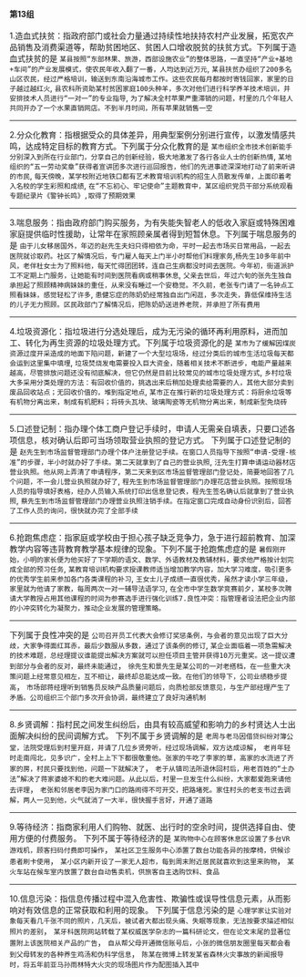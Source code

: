 #### 第13组

1.造血式扶贫：指政府部门或社会力量通过持续性地扶持农村产业发展，拓宽农产品销售及消费渠道等，帮助贫困地区、贫困人口增收脱贫的扶贫方式。下列属于造血式扶贫的是
`某县按照“东部林果、旅游，西部设施农业”的整体思路，一直坚持“产业+基地+车间”的产业发展模式，使农民年收入翻了一番，人均达到近万元`,
`某县扶贫办组织了200多名山区农民，经过严格培训，输送到东南沿海城市工作。这些农民每月都按时寄钱回家，家里的日子越过越红火`,
`县农科所资助某村贫困家庭100头种羊，多次对他们进行科学养羊技术培训，并安排技术人员进行“一对一”的专业指导`,
`为了解决全村苹果严重滞销的问题，村里的几个年轻人共同开办了一个水果直销网店。不到半月时间，所有苹果就销售一空`

------

2.分众化教育：指根据受众的具体差异，用典型案例分别进行宣传，以激发情感共鸣，达成特定目标的教育方式。下列属于分众化教育的是
`某市组织全市技术创新能手分别深入到所在行业部门，分享自己的创新经验，极大地激发了各行各业人士的创新热情`,
`某地组织的“五一劳动奖章”获得者宣讲团多次进行巡回报告，他们的先进事迹深深地打动了前来听讲的市民`,
`每天傍晚，某学校附近地铁口都有艺术教育培训机构的招生人员散发传单，上面印着考入名校的学生彩照和成绩`,
`在“不忘初心、牢记使命”主题教育中，某区组织党员干部分系统观看专题纪录片《警钟长鸣》,取得了预期效果`

------

3.喘息服务：指由政府部门购买服务，为有失能失智老人的低收入家庭或特殊困难家庭提供临时性援助，让常年在家照顾亲属者得到短暂休息。下列属于喘息服务的是
`由于儿女移居国外，年迈的赵先生夫妇只得相依为命，平时一起去市场买日常用品，一起去医院就诊取药。社区了解情况后，专门雇人每天上门半小时帮他们料理家务`,`杨先生10多年前中风，老伴杜女士为了照料他，每天忙得团团转，连自己生病都没时间去医院。今年初，街道派护工不定期上门服务，让她能有时间到医院看病或稍事休息`,
`父亲去世后，年过六旬的张先生独自承担起了照顾精神病妹妹的重任，从来没有睡过一个安稳觉。不久前，老张专门请了一名钟点工照看妹妹，感觉轻松了许多`,
`患健忘症的陈奶奶经常独自出门闲逛，多次走失，靠低保维持生活的儿子无力照顾。区民政部门了解情况后，把陈奶奶送进养老院，并承担了所有费用`

------

4.垃圾资源化：指垃圾进行分选处理后，成为无污染的循环再利用原料，进而加工、转化为再生资源的垃圾处理方式。下列属于垃圾资源化的是
`某市为了缓解因煤炭资源过度开采造成的地面下陷问题，新建了一个大型垃圾场，经过分类后的城市生活垃圾每天都会运到这里集中填埋`,
`垃圾焚烧发电需要投入巨大资金，随着相关技术不断进步，电能产量越来越高，尽管排放问题还没有彻底解决，但它仍然是目前比较常见的城市垃圾处理方式`,
`乡村垃圾大多采用分类处理的方法：有回收价值的，挑选出来后稍加处理卖给需要的人，其他大部分卖到废品回收站点；无回收价值的，堆到指定地点`,
`某市正在推行新的垃圾处理方式：将厨余垃圾等有机物分离出来，制成有机肥料；将砖头瓦块、玻璃陶瓷等无机物分离出来，制成新型免烧砖`

------

5.口述登记制：指办理个体工商户登记手续时，申请人无需亲自填表，只要口述各项信息，核对确认后即可当场领取营业执照的登记方式。
下列属于口述登记制的是
`赵先生到市场监督管理部门办理个体户注册登记手续。在窗口人员指导下按照“申请-受理-核准”的步骤，半小时就办好了手续。第二天就拿到了自己的营业执照`,
`汪先生打算申请运动器材店营业执照。他从网上弄清了申请程序，第二天来到区市场监督管理部门登记处，简要地回答了几个问题，不一会儿营业执照就办好了`,
`程先生到市场监督管理部门办理花店营业执照。按照现场人员的指导填好表格，经办人员输入系统打印出信息登记表，程先生签名确认后就拿到了营业执照`,
`蔡先生到市场监督管理部门办理营业执照注销手续。在指定窗口完成自动身份识别后，回答了工作人员的询问，很快就办完了全部手续`

------

6.抢跑焦虑症：指家庭或学校由于担心孩子缺乏竞争力，急于进行超前教育、加深教学内容等违背教育教学基本规律的现象。下列不属于抢跑焦虑症的是
`暑假刚开始，小明的家长便为他买好了下学期的语文、数学、外语教材及教辅材料，要求他严格按计划完成全部的预习任务`,
`某教育培训机构要求授课教师适当增加教学内容，加大学习难度，吸引更多的优秀学生前来参加各门各类课程的补习`,
`王女士儿子成绩一直很优秀，虽然才读小学三年级，家里就为他请了家教，每周两次一对一辅导法语学习`,
`在全市中学生数学竞赛前夕，某校多次聘请大学教授占用其他课程的时间为参赛选手进行强化训练7.良性冲突：指管理者设法把企业内部的小冲突转化为凝聚力，推动企业发展的管理策略。`

------

下列属于良性冲突的是
`公司召开员工代表大会修订奖惩条例，与会者的意见出现了巨大分歧，大家争得面红耳赤，最后少数服从多数，通过了该条例的修订`,
`某企业面临着一项急需解决的技术难题，总经理提议谁能提出解决方案就可以担任项目主管并获得10万元重奖。这一提议遭到部分与会者的反对，最终未能通过`，
`徐先生和景先生是某公司的一对老搭档，在一些重大决策问题上经常意见相左，互不相让，最终却总能达成一致。在他们的领导下，公司业绩稳步提高`，
`市场部蒋经理听到销售员反映产品质量问题后，向质检部反馈意见，与生产部经理产生了矛盾。公司组织三个部门多次开会协调，最终建立了良好沟通机制`

------

8.乡贤调解：指村民之间发生纠纷后，由具有较高威望和影响力的乡村贤达人士出面解决纠纷的民间调解方式。
下列不属于乡贤调解的是
`老周与老马因借贷纠纷对簿公堂，法院受理后到村里开庭，并请了几位乡贤旁听，经过现场调解，双方达成谅解`，
`老肖年轻时走南闯北，见多识广，全村上上下下都很敬重他。张家的牛吃了李家的草，高家的水流进了齐家的房，村民只要找到他，问题一下就解决了`，
`老于从镇司法所退休回村后，用老百姓的“土办法”解决了蒋家婆媳不和的老大难问题。从此以后，村里一旦发生什么纠纷，大家都爱跑来请他去评理`，
`老张和邻居老李因为家门口的路闹得不可开交，把路堵死。家住村头的老支书过去调解，两人一见到他，火气就消了一大半，很快握手言好，开通了道路`

------

9.等待经济：指商家利用人们购物、就医、出行时的空余时间，提供选择自由、使用方便的付费服务。
下列不属于等待经济的是
`某购物中心在顾客休息区设置了多台VR游戏机，顾客扫码付费即可操作`，
`某社区卫生服务中心添置了数台功能各异的按摩椅，供候诊患者刷卡使用`，
`某小区内新开设了一家无人超市，每到周末附近居民就喜欢到这里来购物`，
`某火车站在候车室内放置了数台自动售卖机，供旅客自主选购饮料、食品`

------

10.信息污染：指信息传播过程中混入危害性、欺骗性或误导性信息元素，从而影响对有效信息的正常获取和利用的现象。
下列属于信息污染的是
`心理学家让实验对象每天看几千张不同的照片，几天后，被试者大都出现头痛、失眠等现象，无法按要求描述相似照片的差别`，
`某牙科医院网站转载了某权威医学杂志的一篇科研论文，但在论文末尾的显著位置附上该医院相关产品的广告`，
`自从帮父母开通微信账号后，小张的微信朋友圈里每天都会看到父母转发的各种养生鸡汤和伪科学信息`，
`陈某在微博上转发某省森林火灾事故的新闻报导时，将五年前亚马孙雨林特大火灾的现场图片作为配图插入其中`